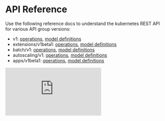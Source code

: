 ---
---
# API Reference

Use the following reference docs to understand the kubernetes REST API for various API group versions:

* v1: [operations](/docs/api-reference/v1/operations.html), [model definitions](/docs/api-reference/v1/definitions.html)
* extensions/v1beta1: [operations](/docs/api-reference/extensions/v1beta1/operations.html), [model definitions](/docs/api-reference/extensions/v1beta1/definitions.html)
* batch/v1: [operations](/docs/api-reference/batch/v1/operations.html), [model definitions](/docs/api-reference/batch/v1/definitions.html)
* autoscaling/v1: [operations](/docs/api-reference/autoscaling/v1/operations.html), [model definitions](/docs/api-reference/autoscaling/v1/definitions.html)
* apps/v1beta1: [operations](/docs/api-reference/apps/v1beta1/operations.html), [model definitions](/docs/api-reference/apps/v1beta1/definitions.html)


<!-- BEGIN MUNGE: GENERATED_ANALYTICS -->
[![Analytics](https://kubernetes-site.appspot.com/UA-36037335-10/GitHub/docs/api-reference/README.md?pixel)]()
<!-- END MUNGE: GENERATED_ANALYTICS -->
